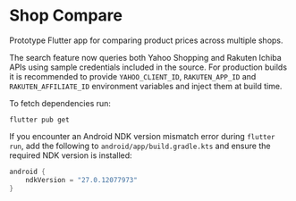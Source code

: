 # Shop Compare

Prototype Flutter app for comparing product prices across multiple shops.

The search feature now queries both Yahoo Shopping and Rakuten Ichiba APIs
using sample credentials included in the source. For production builds it is
recommended to provide `YAHOO_CLIENT_ID`, `RAKUTEN_APP_ID` and
`RAKUTEN_AFFILIATE_ID` environment variables and inject them at build time.

To fetch dependencies run:
```
flutter pub get
```

If you encounter an Android NDK version mismatch error during `flutter run`,
add the following to `android/app/build.gradle.kts` and ensure the required NDK
version is installed:

```kotlin
android {
    ndkVersion = "27.0.12077973"
}
```
